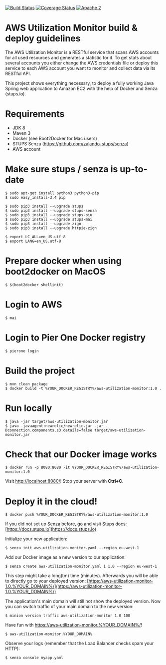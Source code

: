 [![Build Status](https://travis-ci.org/zalando/aws-utilization-monitor.svg?branch=master)](https://travis-ci.org/zalando/aws-utilization-monitor)
[![Coverage Status](https://coveralls.io/repos/zalando/aws-utilization-monitor/badge.svg?branch=master)](https://coveralls.io/r/zalando/aws-utilization-monitor?branch=master)
[![Apache 2](http://img.shields.io/badge/license-Apache%202-blue.svg)](http://www.apache.org/licenses/LICENSE-2.0)

# AWS Utilization Monitor build & deploy guidelines

The AWS Utilization Monitor is a RESTful service that scans AWS accounts for all used resources and generates a statistic for it. To get stats about several accounts you either change the AWS credentials file or deploy this service to each AWS account you want to monitor and collect data via its RESTful API.

This project shows everything necessary, to deploy a fully working Java Spring web application to Amazon EC2 with the help of Docker and Senza (stups.io).

# Requirements

* JDK 8
* Maven 3
* Docker (see Boot2Docker for Mac users)
* STUPS Senza (https://github.com/zalando-stups/senza)
* AWS account 

# Make sure stups / senza is up-to-date

    $ sudo apt-get install python3 python3-pip
    $ sudo easy_install-3.4 pip

    $ sudo pip3 install --upgrade stups
    $ sudo pip3 install --upgrade stups-senza
    $ sudo pip3 install --upgrade stups-piu
    $ sudo pip3 install --upgrade stups-mai
    $ sudo pip3 install --upgrade zign
    $ sudo pip3 install --upgrade httpie-zign

    $ export LC_ALL=en_US.utf-8
    $ export LANG=en_US.utf-8
    
# Prepare docker when using boot2docker on MacOS

    $ $(boot2docker shellinit)    
    
# Login to AWS
    
    $ mai

# Login to Pier One Docker registry

    $ pierone login

# Build the project

    $ mvn clean package
    $ docker build -t %YOUR_DOCKER_REGISTRY%/aws-utilization-monitor:1.0 .
    
# Run locally

    $ java -jar target/aws-utilization-monitor.jar
    $ java -javaagent:newrelic/newrelic.jar -jar -Dconnection.components.s3.details=false target/aws-utilization-monitor.jar
    
# Check that our Docker image works

    $ docker run -p 8080:8080 -it %YOUR_DOCKER_REGISTRY%/aws-utilization-monitor:1.0

Visit [http://localhost:8080/](http://localhost:8080/)! Stop your server with **Ctrl+C**.

# Deploy it in the cloud!

    $ docker push %YOUR_DOCKER_REGISTRY%/aws-utilization-monitor:1.0

If you did not set up Senza before, go and visit Stups docs:
[https://docs.stups.io](https://docs.stups.io)

Initialize your new application:

    $ senza init aws-utilization-monitor.yaml --region eu-west-1

Add our Docker image as a new version to our application:

    $ senza create aws-utilization-monitor.yaml 1 1.0 --region eu-west-1

This step might take a long(tm) time (minutes). Afterwards you will be able to directly go to your deployed version:
[https://aws-utilization-monitor-1.0.%YOUR_DOMAIN%/](https://aws-utilization-monitor-1.0.%YOUR_DOMAIN%/)

The application's main domain will still not show the deployed version. Now you can switch traffic of your main domain
to the new version:

    $ minion version traffic aws-utilization-monitor 1.0 100

Have fun with [https://aws-utilization-monitor.%YOUR_DOMAIN%/](https://aws-utilization-monitor.%YOUR_DOMAIN%/)!

    $ aws-utilization-monitor.%YOUR_DOMAIN%
    
Observe your logs (remember that the Load Balancer checks spam your HTTP):

    $ senza console myapp.yaml
